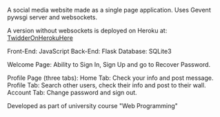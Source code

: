 A social media website made as a single page application.
Uses Gevent pywsgi server and websockets.

A version without websockets is deployed on Heroku at:
[TwidderOnHerokuHere](mu13twidder.herokuapp.com)

Front-End: JavaScript
Back-End: Flask
Database: SQLite3

Welcome Page: Ability to Sign In, Sign Up and go to Recover Password.

Profile Page (three tabs):
Home Tab: Check your info and post message.
Profile Tab: Search other users, check their info and post to their wall.
Account Tab: Change password and sign out.

Developed as part of university course "Web Programming"
